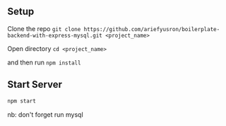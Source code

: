 ## Setup

Clone the repo `git clone https://github.com/ariefyusron/boilerplate-backend-with-express-mysql.git <project_name>`

Open directory `cd <project_name>`

and then run `npm install`


## Start Server

```js
npm start
```

nb: don't forget run mysql